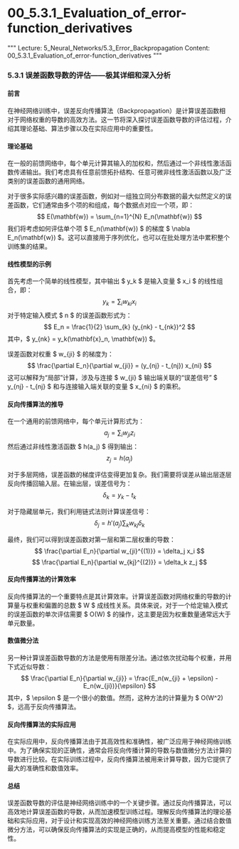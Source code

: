 # 00_5.3.1_Evaluation_of_error-function_derivatives

"""
Lecture: 5_Neural_Networks/5.3_Error_Backpropagation
Content: 00_5.3.1_Evaluation_of_error-function_derivatives
"""

### 5.3.1 误差函数导数的评估——极其详细和深入分析

#### 前言

在神经网络训练中，误差反向传播算法（Backpropagation）是计算误差函数相对于网络权重的导数的高效方法。这一节将深入探讨误差函数导数的评估过程，介绍其理论基础、算法步骤以及在实际应用中的重要性。

#### 理论基础

在一般的前馈网络中，每个单元计算其输入的加权和，然后通过一个非线性激活函数传递输出。我们考虑具有任意前馈拓扑结构、任意可微非线性激活函数以及广泛类别的误差函数的通用网络。

对于很多实际感兴趣的误差函数，例如对一组独立同分布数据的最大似然定义的误差函数，它们通常由多个项的和组成，每个数据点对应一个项，即：
$$ E(\mathbf{w}) = \sum_{n=1}^{N} E_n(\mathbf{w}) $$
我们将考虑如何评估单个项 $ E_n(\mathbf{w}) $ 的梯度 $ \nabla E_n(\mathbf{w}) $。这可以直接用于序列优化，也可以在批处理方法中累积整个训练集的结果。

#### 线性模型的示例

首先考虑一个简单的线性模型，其中输出 $ y_k $ 是输入变量 $ x_i $ 的线性组合，即：
$$ y_k = \sum_{i} w_{ki} x_i $$
对于特定输入模式 $ n $ 的误差函数形式为：
$$ E_n = \frac{1}{2} \sum_{k} (y_{nk} - t_{nk})^2 $$
其中，$ y_{nk} = y_k(\mathbf{x}_n, \mathbf{w}) $。

误差函数对权重 $ w_{ji} $ 的梯度为：
$$ \frac{\partial E_n}{\partial w_{ji}} = (y_{nj} - t_{nj}) x_{ni} $$
这可以解释为“局部”计算，涉及与连接 $ w_{ji} $ 输出端关联的“误差信号” $ y_{nj} - t_{nj} $ 和与连接输入端关联的变量 $ x_{ni} $ 的乘积。

#### 反向传播算法的推导

在一个通用的前馈网络中，每个单元计算形式为：
$$ a_j = \sum_{i} w_{ji} z_i $$
然后通过非线性激活函数 $ h(a_j) $ 得到输出：
$$ z_j = h(a_j) $$

对于多层网络，误差函数的梯度评估变得更加复杂。我们需要将误差从输出层逐层反向传播回输入层。在输出层，误差信号为：
$$ \delta_k = y_k - t_k $$

对于隐藏层单元，我们利用链式法则计算误差信号：
$$ \delta_j = h'(a_j) \sum_{k} w_{kj} \delta_k $$

最终，我们可以得到误差函数对第一层和第二层权重的导数：
$$ \frac{\partial E_n}{\partial w_{ji}^{(1)}} = \delta_j x_i $$
$$ \frac{\partial E_n}{\partial w_{kj}^{(2)}} = \delta_k z_j $$

#### 反向传播算法的计算效率

反向传播算法的一个重要特点是其计算效率。计算误差函数对网络权重的导数的计算量与权重和偏置的总数 $ W $ 成线性关系。具体来说，对于一个给定输入模式的误差函数的单次评估需要 $ O(W) $ 的操作，这主要是因为权重数量通常远大于单元数量。

#### 数值微分法

另一种计算误差函数导数的方法是使用有限差分法。通过依次扰动每个权重，并用下式近似导数：
$$ \frac{\partial E_n}{\partial w_{ji}} = \frac{E_n(w_{ji} + \epsilon) - E_n(w_{ji})}{\epsilon} $$
其中，$ \epsilon $ 是一个很小的数值。然而，这种方法的计算量为 $ O(W^2) $，远高于反向传播算法。

#### 反向传播算法的实际应用

在实际应用中，反向传播算法由于其高效性和准确性，被广泛应用于神经网络训练中。为了确保实现的正确性，通常会将反向传播计算的导数与数值微分方法计算的导数进行比较。在实际训练过程中，反向传播算法被用来计算导数，因为它提供了最大的准确性和数值效率。

#### 总结

误差函数导数的评估是神经网络训练中的一个关键步骤。通过反向传播算法，可以高效地计算误差函数的导数，从而加速模型训练过程。理解反向传播算法的理论基础和实际应用，对于设计和实现高效的神经网络训练方法至关重要。通过结合数值微分方法，可以确保反向传播算法的实现是正确的，从而提高模型的性能和稳定性。
